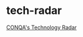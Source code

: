 # tech-radar

[CONQA's Technology Radar](https://radar.thoughtworks.com/?documentId=https%3A%2F%2Fraw.githubusercontent.com%2Fconqa%2Ftech-radar%2Fmaster%2Fradar.csv)
